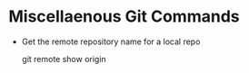 # Miscellaenous Git Commands

* Get the remote repository name for a local repo

    git remote show origin 
